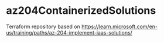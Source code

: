 # az204ContainerizedSolutions
Terraform repository based on https://learn.microsoft.com/en-us/training/paths/az-204-implement-iaas-solutions/
